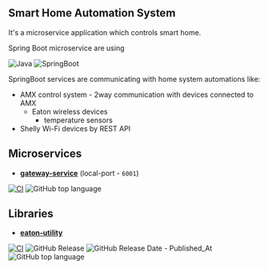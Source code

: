 ## Smart Home Automation System

It's a microservice application which controls smart home.

Spring Boot microservice are using

![Java](https://img.shields.io/badge/java-17-yellow?style=plastic)
![SpringBoot](https://img.shields.io/badge/SpringBoot-3.2.1-blue?style=plastic)

SpringBoot services are communicating with home system automations like:
- AMX control system - 2way communication with devices connected to AMX
  - Eaton wireless devices
    - temperature sensors
- Shelly Wi-Fi devices by REST API

## Microservices

- __[gateway-service](https://github.com/smart-home-automation-system/gateway-service)__ (local-port - `6001`) 
  
[![CI](https://github.com/smart-home-automation-system/gateway-service/actions/workflows/CI.yml/badge.svg)](https://github.com/smart-home-automation-system/gateway-service/actions/workflows/CI.yml)
![GitHub top language](https://img.shields.io/github/languages/top/smart-home-automation-system/gateway-service)


## Libraries
- __[eaton-utility](https://github.com/smart-home-automation-system/eaton-utility)__

[![CI](https://github.com/magikabdul/cholewa-commons/actions/workflows/CI.yml/badge.svg)](https://github.com/smart-home-automation-system/eaton-utility/actions/workflows/CI.yml)
![GitHub Release](https://img.shields.io/github/v/release/smart-home-automation-system/eaton-utility)
![GitHub Release Date - Published_At](https://img.shields.io/github/release-date/smart-home-automation-system/eaton-utility)
![GitHub top language](https://img.shields.io/github/languages/top/smart-home-automation-system/eaton-utility)
